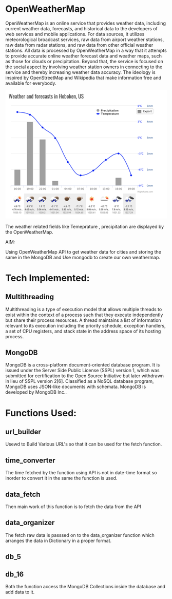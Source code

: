 # OpenWeatherMap

OpenWeatherMap is an online service that provides weather data, including current weather data, forecasts, and historical data to the developers of web services and mobile applications. For data sources, it utilizes meteorological broadcast services, raw data from airport weather stations, raw data from radar stations, and raw data from other official weather stations. All data is processed by OpenWeatherMap in a way that it attempts to provide accurate online weather forecast data and weather maps, such as those for clouds or precipitation. Beyond that, the service is focused on the social aspect by involving weather station owners in connecting to the service and thereby increasing weather data accuracy. The ideology is inspired by OpenStreetMap and Wikipedia that make information free and available for everybody.


![Weather Details](Images/1.png)

The weather related fields like Temeprature , precipitation are displayed by the OpenWeatherMap.

AIM:

Using OpenWeatherMap API to get weather data for cities and storing the same in the MongoDB and Use mongodb to create our own weathermap.


# Tech Implemented:

## Multithreading 

Multithreading is a type of execution model that allows multiple threads to exist within the context of a process such that they execute independently but share their process resources. A thread maintains a list of information relevant to its execution including the priority schedule, exception handlers, a set of CPU registers, and stack state in the address space of its hosting process.


## MongoDB

MongoDB is a cross-platform document-oriented database program. It is issued under the Server Side Public License (SSPL) version 1, which was submitted for certification to the Open Source Initiative but later withdrawn in lieu of SSPL version 2[6]. Classified as a NoSQL database program, MongoDB uses JSON-like documents with schemata. MongoDB is developed by MongoDB Inc..



# Functions Used:

## url_builder

Usewd to Build Various URL's so that it can be used for the fetch function.

## time_converter

The time fetched by the function using API is not in date-time format so inorder to convert it in the same the function is used.

## data_fetch

Then main work of this function is to fetch the data from the API 


## data_organizer

The fetch raw data is passsed on to the data_organizer function which arranges the data in Dictionary in a proper format.

## db_5
## db_16

Both the function access the MongoDB Collections inside the database and add data to it.


